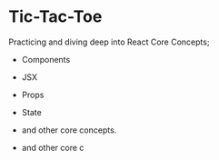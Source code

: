 # Tic-Tac-Toe

Practicing and diving deep into React Core Concepts; 
- Components
- JSX
- Props
- State
- and other core concepts.


- and other core c